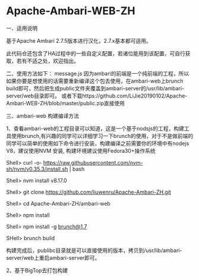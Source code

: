# Apache-Ambari-WEB-ZH

一、适用说明

基于Apache Ambari 2.7.5版本进行汉化，2.7.x基本都可适用。

此代码仓还包含了HA过程中的一些自定义配置，若诸位能用到该配置，可自行获取，若有不适之处，欢迎指出。


二、使用方法如下：
message.js 因为ambari的前端是一个纯前端的工程，所以如果你要是想使用的话需要重新编译这个包去使用，在ambari-web上brunch build即可，然后把生成public文件夹覆盖到ambari-server的/usr/lib/ambari-server/web目录即可。 或者下载https://github.com/LiJie20190102/Apache-Ambari-WEB-ZH/blob/master/public.zip直接使用

三、ambari-web 构建编译方法

1、查看ambari-web的工程目录可以知道，这是一个基于nodsjs的工程，构建工具使用brunch,有兴趣的同学可以详细学习一下brunch的使用，对于不是做前端的同学可以简单的使用如下命令进行安装，构建编译之前需要你的环境中有nodejs V8，建议使用NVM 安装, 构建环境建议使用Fedora30+操作系统

Shell> curl -o- https://raw.githubusercontent.com/nvm-sh/nvm/v0.35.3/install.sh | bash

Shell> nvm install v8.17.0

Shell> git clone https://github.com/liuwenru/Apache-Ambari-ZH.git

Shell> cd Apache-Ambari-ZH/ambari-web 

Shell> npm install 

Shell> npm install -g brunch@1.7

SHell> brunch build 

构建完成后，publibc目录就是可以直接使用的版本，拷贝到/usr/lib/ambari-server/web上重启ambari-server即可。

2、基于BigTop去打包构建
